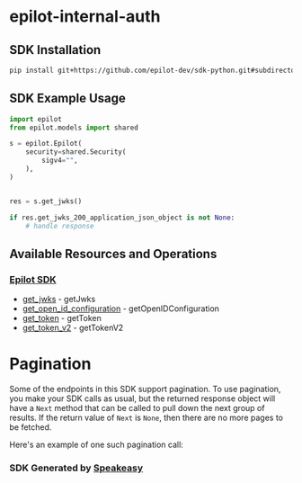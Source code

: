 # epilot-internal-auth

<!-- Start SDK Installation -->
## SDK Installation

```bash
pip install git+https://github.com/epilot-dev/sdk-python.git#subdirectory=internal_auth
```
<!-- End SDK Installation -->

## SDK Example Usage
<!-- Start SDK Example Usage -->
```python
import epilot
from epilot.models import shared

s = epilot.Epilot(
    security=shared.Security(
        sigv4="",
    ),
)


res = s.get_jwks()

if res.get_jwks_200_application_json_object is not None:
    # handle response
```
<!-- End SDK Example Usage -->

<!-- Start SDK Available Operations -->
## Available Resources and Operations

### [Epilot SDK](docs/sdks/epilot/README.md)

* [get_jwks](docs/sdks/epilot/README.md#get_jwks) - getJwks
* [get_open_id_configuration](docs/sdks/epilot/README.md#get_open_id_configuration) - getOpenIDConfiguration
* [get_token](docs/sdks/epilot/README.md#get_token) - getToken
* [get_token_v2](docs/sdks/epilot/README.md#get_token_v2) - getTokenV2
<!-- End SDK Available Operations -->



<!-- Start Dev Containers -->



<!-- End Dev Containers -->



<!-- Start Pagination -->
# Pagination

Some of the endpoints in this SDK support pagination. To use pagination, you make your SDK calls as usual, but the
returned response object will have a `Next` method that can be called to pull down the next group of results. If the
return value of `Next` is `None`, then there are no more pages to be fetched.

Here's an example of one such pagination call:


<!-- End Pagination -->

<!-- Placeholder for Future Speakeasy SDK Sections -->



### SDK Generated by [Speakeasy](https://docs.speakeasyapi.dev/docs/using-speakeasy/client-sdks)
